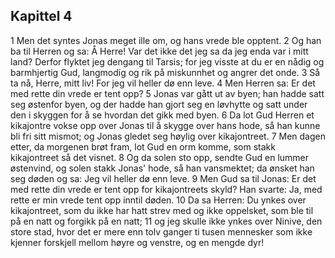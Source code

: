 ## Kapittel 4

1 Men det syntes Jonas meget ille om, og hans vrede ble opptent.
2 Og han ba til Herren og sa: Å Herre! Var det ikke det jeg sa da jeg enda var i mitt land? Derfor flyktet jeg dengang til Tarsis; for jeg visste at du er en nådig og barmhjertig Gud, langmodig og rik på miskunnhet og angrer det onde.
3 Så ta nå, Herre, mitt liv! For jeg vil heller dø enn leve.
4 Men Herren sa: Er det med rette din vrede er tent opp?
5 Jonas var gått ut av byen; han hadde satt seg østenfor byen, og der hadde han gjort seg en løvhytte og satt under den i skyggen for å se hvordan det gikk med byen.
6 Da lot Gud Herren et kikajontre vokse opp over Jonas til å skygge over hans hode, så han kunne bli fri sitt mismot; og Jonas gledet seg høylig over kikajontreet.
7 Men dagen etter, da morgenen brøt fram, lot Gud en orm komme, som stakk kikajontreet så det visnet.
8 Og da solen sto opp, sendte Gud en lummer østenvind, og solen stakk Jonas' hode, så han vansmektet; da ønsket han seg døden og sa: Jeg vil heller dø enn leve.
9 Men Gud sa til Jonas: Er det med rette din vrede er tent opp for kikajontreets skyld? Han svarte: Ja, med rette er min vrede tent opp inntil døden.
10 Da sa Herren: Du ynkes over kikajontreet, som du ikke har hatt strev med og ikke oppelsket, som ble til på en natt og forgikk på en natt;
11 og jeg skulle ikke ynkes over Ninive, den store stad, hvor det er mere enn tolv ganger ti tusen mennesker som ikke kjenner forskjell mellom høyre og venstre, og en mengde dyr!
